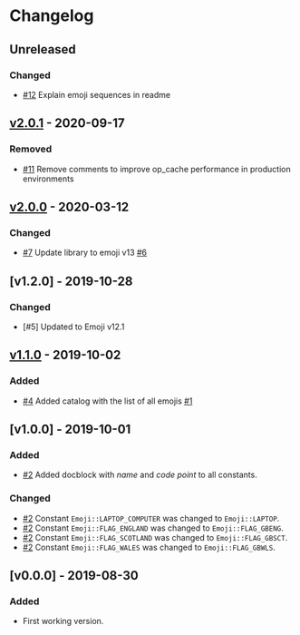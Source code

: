 # Changelog

<!-- changelog-linker -->

<!-- dumped content start -->
## Unreleased

### Changed

- [#12] Explain emoji sequences in readme

## [v2.0.1] - 2020-09-17

### Removed

- [#11] Remove comments to improve op_cache performance in production environments

## [v2.0.0] - 2020-03-12

### Changed

- [#7] Update library to emoji v13 [#6]

## [v1.2.0] - 2019-10-28

### Changed

- [#5] Updated to Emoji v12.1

## [v1.1.0] - 2019-10-02

### Added

- [#4] Added catalog with the list of all emojis [#1]

## [v1.0.0] - 2019-10-01

### Added

- [#2] Added docblock with _name_ and _code point_ to all constants.

### Changed

- [#2] Constant `Emoji::LAPTOP_COMPUTER` was changed to `Emoji::LAPTOP`.
- [#2] Constant `Emoji::FLAG_ENGLAND` was changed to `Emoji::FLAG_GBENG`.
- [#2] Constant `Emoji::FLAG_SCOTLAND` was changed to `Emoji::FLAG_GBSCT`.
- [#2] Constant `Emoji::FLAG_WALES` was changed to `Emoji::FLAG_GBWLS`.

## [v0.0.0] - 2019-08-30

### Added

- First working version.

<!-- dumped content end -->

[#12]: https://github.com/jawira/emoji-catalog/pull/12
[#11]: https://github.com/jawira/emoji-catalog/pull/11
[#7]: https://github.com/jawira/emoji-catalog/pull/7
[#6]: https://github.com/jawira/emoji-catalog/pull/6
[#4]: https://github.com/jawira/emoji-catalog/pull/4
[#3]: https://github.com/jawira/emoji-catalog/pull/3
[#2]: https://github.com/jawira/emoji-catalog/pull/2
[#1]: https://github.com/jawira/emoji-catalog/pull/1
[v2.0.1]: https://github.com/jawira/emoji-catalog/compare/v2.0.0...v2.0.1
[v2.0.0]: https://github.com/jawira/emoji-catalog/compare/v1.1.0...v2.0.0
[v1.1.0]: https://github.com/jawira/emoji-catalog/compare/v1.0.0...v1.1.0
